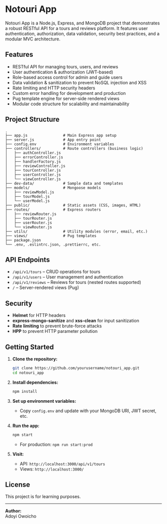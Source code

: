 # Notouri App

Notouri App is a Node.js, Express, and MongoDB project that demonstrates a robust RESTful API for a tours and reviews platform. It features user authentication, authorization, data validation, security best practices, and a modular MVC architecture.

## Features

- RESTful API for managing tours, users, and reviews
- User authentication & authorization (JWT-based)
- Role-based access control for admin and guide users
- Data validation & sanitization to prevent NoSQL injection and XSS
- Rate limiting and HTTP security headers
- Custom error handling for development and production
- Pug template engine for server-side rendered views
- Modular code structure for scalability and maintainability

## Project Structure

```
.
├── app.js                # Main Express app setup
├── server.js             # App entry point
├── config.env            # Environment variables
├── controllers/          # Route controllers (business logic)
│   ├── authController.js
│   ├── errorController.js
│   ├── handlerFactory.js
│   ├── reviewController.js
│   ├── tourController.js
│   ├── userController.js
│   └── viewController.js
├── dev-data/             # Sample data and templates
├── models/               # Mongoose models
│   ├── reviewModel.js
│   ├── tourModel.js
│   └── userModel.js
├── public/               # Static assets (CSS, images, HTML)
├── routes/               # Express routers
│   ├── reviewRouter.js
│   ├── tourRouter.js
│   ├── userRouter.js
│   └── viewRouter.js
├── utils/                # Utility modules (error, email, etc.)
├── views/                # Pug templates
├── package.json
└── .env, .eslintrc.json, .prettierrc, etc.
```

## API Endpoints

- `/api/v1/tours` – CRUD operations for tours
- `/api/v1/users` – User management and authentication
- `/api/v1/reviews` – Reviews for tours (nested routes supported)
- `/` – Server-rendered views (Pug)

## Security

- **Helmet** for HTTP headers
- **express-mongo-sanitize** and **xss-clean** for input sanitization
- **Rate limiting** to prevent brute-force attacks
- **HPP** to prevent HTTP parameter pollution

## Getting Started

1. **Clone the repository:**
   ```sh
   git clone https://github.com/yourusername/notouri_app.git
   cd notouri_app
   ```

2. **Install dependencies:**
   ```sh
   npm install
   ```

3. **Set up environment variables:**
   - Copy `config.env` and update with your MongoDB URI, JWT secret, etc.

4. **Run the app:**
   ```sh
   npm start
   ```
   - For production: `npm run start:prod`

5. **Visit:**  
   - API: `http://localhost:3000/api/v1/tours`
   - Views: `http://localhost:3000/`

## License

This project is for learning purposes.

---

**Author:**  
Adoyi Owoicho
